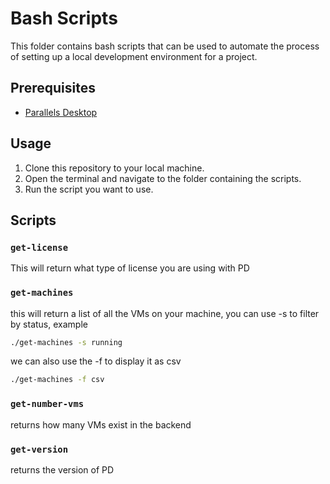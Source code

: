 # Bash Scripts

This folder contains bash scripts that can be used to automate the process of setting up a local development environment for a project.

## Prerequisites

- [Parallels Desktop](https://www.parallels.com/products/desktop/)

## Usage

1. Clone this repository to your local machine.
2. Open the terminal and navigate to the folder containing the scripts.
3. Run the script you want to use.

## Scripts

### `get-license`

This will return what type of license you are using with PD

### `get-machines`

this will return a list of all the VMs on your machine, you can use -s to filter by status, example

```bash
./get-machines -s running
```

we can also use the -f to display it as csv

```bash
./get-machines -f csv
```

### `get-number-vms`

returns how many VMs exist in the backend

### `get-version`

returns the version of PD